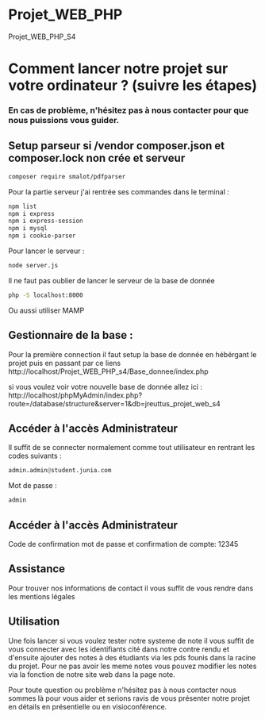 # Projet_WEB_PHP

Projet_WEB_PHP_S4
# Comment lancer notre projet sur votre ordinateur ? (suivre les étapes)
### En cas de problème, n'hésitez pas à nous contacter pour que nous puissions vous guider.
## Setup parseur si /vendor composer.json et composer.lock non crée et serveur

```bash
composer require smalot/pdfparser
```
Pour la partie serveur j'ai rentrée ses commandes dans le terminal :

```bash
npm list
npm i express
npm i express-session
npm i mysql
npm i cookie-parser
```

Pour lancer le serveur :

```bash
node server.js
```
Il ne faut pas oublier de lancer le serveur de la base de donnée

```bash
php -S localhost:8000
```

Ou aussi utiliser MAMP

## Gestionnaire de la base :

Pour la première connection il faut setup la base de donnée en hébérgant le projet puis en passant par ce liens
http://localhost/Projet_WEB_PHP_s4/Base_donnee/index.php

si vous voulez voir votre nouvelle base de donnée allez ici : http://localhost/phpMyAdmin/index.php?route=/database/structure&server=1&db=jreuttus_projet_web_s4


## Accéder à l'accès Administrateur

Il suffit de se connecter normalement comme tout utilisateur en rentrant les codes suivants :

```py
admin.admin@student.junia.com
```

Mot de passe :

```py
admin
```

## Accéder à l'accès Administrateur

Code de confirmation mot de passe et confirmation de compte:
12345


## Assistance

Pour trouver nos informations de contact il vous suffit de vous rendre dans les mentions légales

## Utilisation

Une fois lancer si vous voulez tester notre systeme de note il vous suffit de vous connecter avec les identifiants cité dans notre contre rendu et d'ensuite ajouter des notes à des étudiants via les pds founis dans la racine du projet. Pour ne pas avoir les meme notes vous pouvez modifier les notes via la fonction de notre site web dans la page note.

Pour toute question ou problème n'hésitez pas à nous contacter nous sommes là pour vous aider et serions ravis de vous présenter notre projet en détails en présentielle ou en visioconférence.

